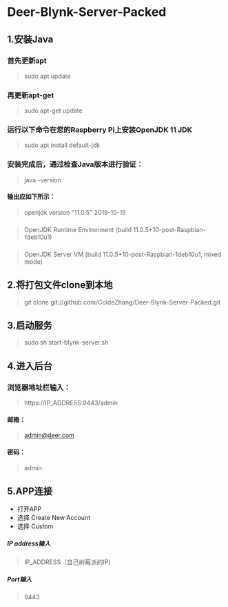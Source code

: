 # Deer-Blynk-Server-Packed

## 1.安装Java
### 首先更新apt
> sudo apt update
### 再更新apt-get
> sudo apt-get update
### 运行以下命令在您的Raspberry Pi上安装OpenJDK 11 JDK
> sudo apt install default-jdk

### 安装完成后，通过检查Java版本进行验证：

> java -version

#### 输出应如下所示：
> openjdk version "11.0.5" 2019-10-15
### 
> OpenJDK Runtime Environment (build 11.0.5+10-post-Raspbian-1deb10u1)
### 
> OpenJDK Server VM (build 11.0.5+10-post-Raspbian-1deb10u1, mixed mode)
### 


## 2.将打包文件clone到本地
> git clone git://github.com/ColdeZhang/Deer-Blynk-Server-Packed.git

## 3.启动服务
> sudo sh start-blynk-server.sh

## 4.进入后台
### 浏览器地址栏输入：
> https://IP_ADDRESS:9443/admin
#### 邮箱：
> admin@deer.com
#### 密码：
> admin

## 5.APP连接
- 打开APP
- 选择 Create New Account
- 选择 Custom
##### IP address输入
> IP_ADDRESS（自己树莓派的IP）
##### Port输入
> 9443
